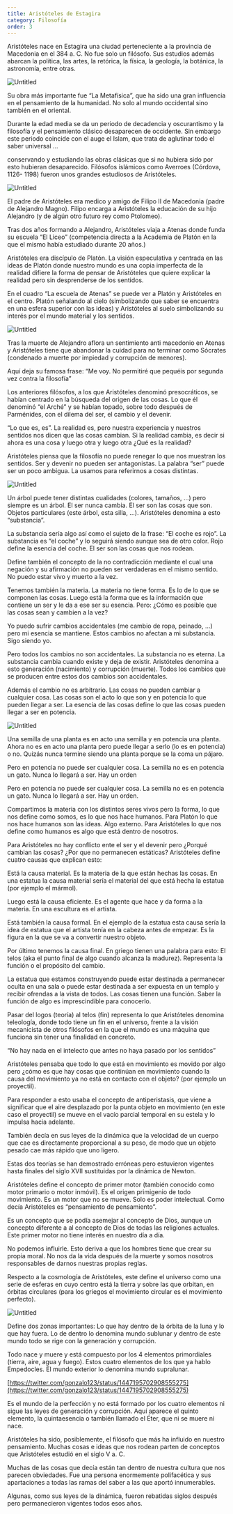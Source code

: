 ```yaml
---
title: Aristóteles de Estagira
category: Filosofía
order: 3
---
```


Aristóteles nace en Estagira una ciudad perteneciente a la provincia de Macedonia en el 384 a. C. No fue solo un filósofo. Sus estudios además abarcan la política, las artes, la retórica, la física, la geología, la botánica, la astronomía, entre otras.

![Untitled]({{site.baseurl}}/images/Aristo%CC%81teles%209204b0563a9d49759dcb88969c6f4176/Untitled.png)

Su obra más importante fue “La Metafísica”, que ha sido una gran influencia en el pensamiento de la humanidad. No solo al mundo occidental sino también en el oriental.

Durante la edad media se da un periodo de decadencia y oscurantismo y la filosofía y el pensamiento clásico desaparecen de occidente. Sin embargo este periodo coincide con el auge el Islam, que trata de aglutinar todo el saber universal …

conservando y estudiando las obras clásicas que si no hubiera sido por esto hubieran desaparecido. Filósofos islámicos como Averroes (Córdova, 1126- 1198) fueron unos grandes estudiosos de Aristóteles.

![Untitled]({{site.baseurl}}/images/Aristo%CC%81teles%209204b0563a9d49759dcb88969c6f4176/Untitled%201.png)

El padre de Aristóteles era medico y amigo de Filipo II de Macedonia (padre de Alejandro Magno). Filipo encarga a Aristóteles la educación de su hijo Alejandro (y de algún otro futuro rey como Ptolomeo). 

Tras dos años formando a Alejandro, Aristóteles viaja a Atenas donde funda su escuela “El Liceo” (competencia directa a la Academia de Platón en la que el mismo había estudiado durante 20 años.)

Aristóteles era discípulo de Platón. La visión especulativa y centrada en las ideas de Platón donde nuestro mundo es una copia imperfecta de la realidad difiere la forma de pensar de Aristóteles que quiere explicar la realidad pero sin desprenderse de los sentidos.

En el cuadro “La escuela de Atenas” se puede ver a Platón y Aristóteles en el centro. Platón señalando al cielo (simbolizando que saber se encuentra en una esfera superior con las ideas) y Aristóteles al suelo simbolizando su interés por el mundo material y los sentidos.

![Untitled]({{site.baseurl}}/images/Aristo%CC%81teles%209204b0563a9d49759dcb88969c6f4176/Untitled%202.png)

Tras la muerte de Alejandro aflora un sentimiento anti macedonio en Atenas y Aristóteles tiene que abandonar la cuidad para no terminar como Sócrates (condenado a muerte por impiedad y corrupción de menores). 

Aquí deja su famosa frase: “Me voy. No permitiré que pequéis por segunda vez contra la filosofía”

Los anteriores filósofos, a los que Aristóteles denominó presocráticos, se habían centrado en la búsqueda del origen de las cosas. Lo que él denominó “el Arché” y se habían topado, sobre todo después de Parménides, con el dilema del ser, el cambio y el devenir.

“Lo que es, es”. La realidad es, pero nuestra experiencia y nuestros sentidos nos dicen que las cosas cambian. Si la realidad cambia, es decir si ahora es una cosa y luego otra y luego otra ¿Qué es la realidad?

Aristóteles piensa que la filosofía no puede renegar lo que nos muestran los sentidos. Ser y devenir no pueden ser antagonistas. La palabra “ser” puede ser un poco ambigua. La usamos para referirnos a cosas distintas. 

![Untitled]({{site.baseurl}}/images/Aristo%CC%81teles%209204b0563a9d49759dcb88969c6f4176/Untitled%203.png)

Un árbol puede tener distintas cualidades (colores, tamaños, …) pero siempre es un árbol. El ser nunca cambia. El ser son las cosas que son. Objetos particulares (este árbol, esta silla, …). Aristóteles denomina a esto “substancia”.

La substancia sería algo así como el sujeto de la frase: “El coche es rojo”. La substancia es “el coche” y lo seguirá siendo aunque sea de otro color. Rojo define la esencia del coche. El ser son las cosas que nos rodean. 

Define también el concepto de la no contradicción mediante el cual una negación y su afirmación no pueden ser verdaderas en el mismo sentido. No puedo estar vivo y muerto a la vez.

Tenemos también la materia. La materia no tiene forma. Es lo de lo que se componen las cosas. Luego está la forma que es la información que contiene un ser y le da a ese ser su esencia. Pero: ¿Cómo es posible que las cosas sean y cambien a la vez?

Yo puedo sufrir cambios accidentales (me cambio de ropa, peinado, …) pero mi esencia se mantiene. Estos cambios no afectan a mi substancia. Sigo siendo yo.

Pero todos los cambios no son accidentales. La substancia no es eterna. La substancia cambia cuando existe y deja de existir. Aristóteles denomina a esto generación (nacimiento) y corrupción (muerte). Todos los cambios que se producen entre estos dos cambios son accidentales.

Además el cambio no es arbitrario. Las cosas no pueden cambiar a cualquier cosa. Las cosas son el acto lo que son y en potencia lo que pueden llegar a ser. La esencia de las cosas define lo que las cosas pueden llegar a ser en potencia.

![Untitled]({{site.baseurl}}/images/Aristo%CC%81teles%209204b0563a9d49759dcb88969c6f4176/Untitled%204.png)

Una semilla de una planta es en acto una semilla y en potencia una planta. Ahora no es en acto una planta pero puede llegar a serlo (lo es en potencia) o no. Quizás nunca termine siendo una planta porque se la coma un pájaro.

Pero en potencia no puede ser cualquier cosa. La semilla no es en potencia un gato. Nunca lo llegará a ser. Hay un orden

Pero en potencia no puede ser cualquier cosa. La semilla no es en potencia un gato. Nunca lo llegará a ser. Hay un orden.

Compartimos la materia con los distintos seres vivos pero la forma, lo que nos define como somos, es lo que nos hace humanos. Para Platón lo que nos hace humanos son las ideas. Algo externo. Para Aristóteles lo que nos define como humanos es algo que está dentro de nosotros.

Para Aristóteles no hay conflicto ente el ser y el devenir pero ¿Porqué cambian las cosas? ¿Por que no permanecen estáticas? Aristóteles define cuatro causas que explican esto:

Está la causa material. Es la materia de la que están hechas las cosas. En una estatua la causa material sería el material del que está hecha la estatua (por ejemplo el mármol). 

Luego está la causa eficiente. Es el agente que hace y da forma a la materia. En una escultura es el artista.

Está también la causa formal. En el ejemplo de la estatua esta causa sería la idea de estatua que el artista tenía en la cabeza antes de empezar. Es la figura en la que se va a convertir nuestro objeto.

Por último tenemos la causa final. En griego tienen una palabra para esto: El telos (aka el punto final de algo cuando alcanza la madurez). Representa la función o el propósito del cambio. 

La estatua que estamos construyendo puede estar destinada a permanecer oculta en una sala o puede estar destinada a ser expuesta en un templo y recibir ofrendas a la vista de todos. Las cosas tienen una función. Saber la función de algo es imprescindible para conocerlo.

Pasar del logos (teoría) al telos (fin) representa lo que Aristóteles denomina teleología, donde todo tiene un fin en el universo, frente a la visión mecanicista de otros filósofos en la que el mundo es una máquina que funciona sin tener una finalidad en concreto.

“No hay nada en el intelecto que antes no haya pasado por los sentidos”

Aristóteles pensaba que todo lo que está en movimiento es movido por algo pero ¿cómo es que hay cosas que continúan en movimiento cuando la causa del movimiento ya no está en contacto con el objeto? (por ejemplo un proyectil). 

Para responder a esto usaba el concepto de antiperistasis, que viene a significar que el aire desplazado por la punta objeto en movimiento (en este caso el proyectil) se mueve en el vacío parcial temporal en su estela y lo impulsa hacia adelante.

También decía en sus leyes de la dinámica que la velocidad de un cuerpo que cae es directamente proporcional a su peso, de modo que un objeto pesado cae más rápido que uno ligero.

Estas dos teorías se han demostrado erróneas pero estuvieron vigentes hasta finales del siglo XVII sustituidas por la dinámica de Newton.

Aristóteles define el concepto de primer motor (también conocido como motor primario o motor inmóvil). Es el origen primigenio de todo movimiento. Es un motor que no se mueve. Solo es poder intelectual. Como decía Aristóteles es “pensamiento de pensamiento”. 

Es un concepto que se podía asemejar al concepto de Dios, aunque un concepto diferente a al concepto de Dios de todas las religiones actuales. Este primer motor no tiene interés en nuestro día a día. 

No podemos influirle. Esto deriva a que los hombres tiene que crear su propia moral. No nos da la vida después de la muerte y somos nosotros responsables de darnos nuestras propias reglas.

Respecto a la cosmología de Aristóteles, este define el universo como una serie de esferas en cuyo centro está la tierra y sobre las que orbitan, en órbitas circulares (para los griegos el movimiento circular es el movimiento perfecto). 

![Untitled]({{site.baseurl}}/images/Aristo%CC%81teles%209204b0563a9d49759dcb88969c6f4176/Untitled%205.png)

Define dos zonas importantes: Lo que hay dentro de la órbita de la luna y lo que hay fuera. Lo de dentro lo denomina mundo sublunar y dentro de este mundo todo se rige con la generación y corrupción. 

Todo nace y muere y está compuesto por los 4 elementos primordiales (tierra, aire, agua y fuego). Estos cuatro elementos de los que ya hablo Empedocles. El mundo exterior lo denomina mundo supralunar.

[https://twitter.com/gonzalo123/status/1447195702908555275](https://twitter.com/gonzalo123/status/1447195702908555275) 

Es el mundo de la perfección y no está formado por los cuatro elementos ni sigue las leyes de generación y corrupción. Aquí aparece el quinto elemento, la quintaesencia o también llamado el Éter, que ni se muere ni nace.

Aristóteles ha sido, posiblemente, el filósofo que más ha influido en nuestro pensamiento. Muchas cosas e ideas que nos rodean parten de conceptos que Aristóteles estudió en el siglo V a. C. 

Muchas de las cosas que decía están tan dentro de nuestra cultura que nos parecen obviedades. Fue una persona enormemente polifacética y sus apartaciones a todas las ramas del saber a las que aportó innumerables. 

Algunas, como sus leyes de la dinámica, fueron rebatidas siglos después pero permanecieron vigentes todos esos años.
